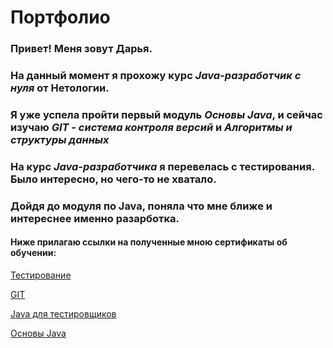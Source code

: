  # Портфолио 

### Привет! Меня зовут Дарья. 


### На данный момент я прохожу курс *Java-разработчик с нуля* от __Нетологии__.

### Я уже успела пройти первый модуль *Основы Java*, и сейчас изучаю *GIT - система контроля версий* и *Алгоритмы и структуры данных* 

### На курс *Java-разработчика* я перевелась с тестирования. Было интересно, но чего-то не хватало.
### Дойдя до модуля по __Java__, поняла что мне ближе и интереснее именно разарботка.



#### Ниже прилагаю ссылки на полученные мною сертификаты об обучении:

[Тестирование](https://drive.google.com/file/d/1hh0AMMMDxvJILA-BfH9U3ZIJJtT71uKv/view)

[GIT](https://drive.google.com/file/d/1m2NSL2e7f75-gd7FjfxWOmW3lvhQwLyK/view)

[Java для тестировщиков](https://drive.google.com/file/d/1EuKlfaFvHzpIyKEFYZ9SmhxuYdM0KnP7/view)

[Основы Java](https://drive.google.com/file/d/1flGAjfYWfIOJ_Ym_CjLq2YWTKr3qANfr/view)
